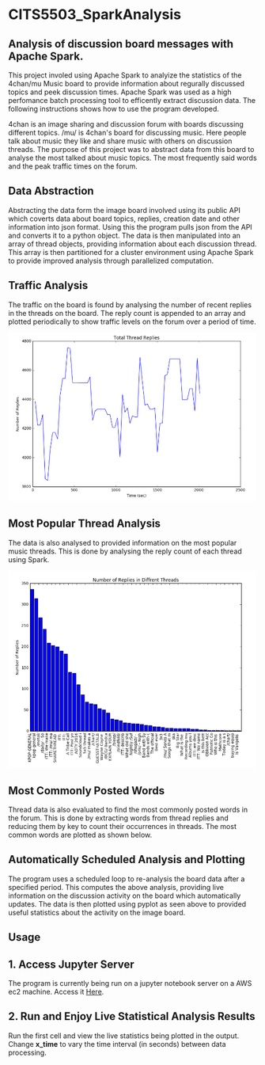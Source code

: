 # CITS5503_SparkAnalysis
## Analysis of discussion board messages with Apache Spark.
This project involed using Apache Spark to analyize the statistics of the 4chan/mu Music board to provide 
information about regurally discussed topics and peek discussion times. Apache Spark was used as a high perfomance batch processing tool to efficently extract discussion data. The following instructions shows how to use the program developed.

4chan is an image sharing and discussion forum with boards discussing different topics. /mu/ is 4chan's board for discussing music. Here people talk about music they like and share music with others on discussion threads. The purpose of this project was to abstract data from this board to analyse the most talked about music topics. The most frequently said words and the peak traffic times on the forum.

## Data Abstraction
Abstracting the data form the image board involved using its public API which coverts data about board topics, replies, creation date and other information into json format. Using this the program pulls json from the API and converts it to a python object. The data is then manipulated into an array of thread objects, providing information about each discussion thread. This array is then partitioned for a cluster environment using Apache Spark to provide improved analysis through parallelized computation.

## Traffic Analysis 
The traffic on the board is found by analysing the number of recent replies in the threads on the board. The reply count is appended to an array and plotted periodically to show traffic levels on the forum over a period of time.

<img src="Selection_033.png" width="500">

## Most Popular Thread Analysis
The data is also analysed to provided information on the most popular music threads. This is done by analysing the reply count of each thread using Spark.

<img src="Selection_034.png" width="500">

## Most Commonly Posted Words
Thread data is also evaluated to find the most commonly posted words in the forum. This is done by extracting words from thread replies and reducing them by key to count their occurrences in threads. The most common words are plotted as shown below. 

## Automatically Scheduled Analysis and Plotting
The program uses a scheduled loop to re-analysis the board data after a specified period. This computes the above analysis, providing live information on the discussion activity on the board which automatically updates. The data is then plotted using pyplot as seen above to provided useful statistics about the activity on the image board.

## Usage
## 1. Access Jupyter Server
The program is currently being run on a jupyter notebook server on a AWS ec2 machine.
Access it [Here](http://ec2-35-161-247-49.us-west-2.compute.amazonaws.com:8888/notebooks/Board_Analysis.ipynb).

## 2. Run and Enjoy Live Statistical Analysis Results
Run the first cell and view the live statistics being plotted in the output.
Change **x_time** to vary the time interval (in seconds) between data processing.
